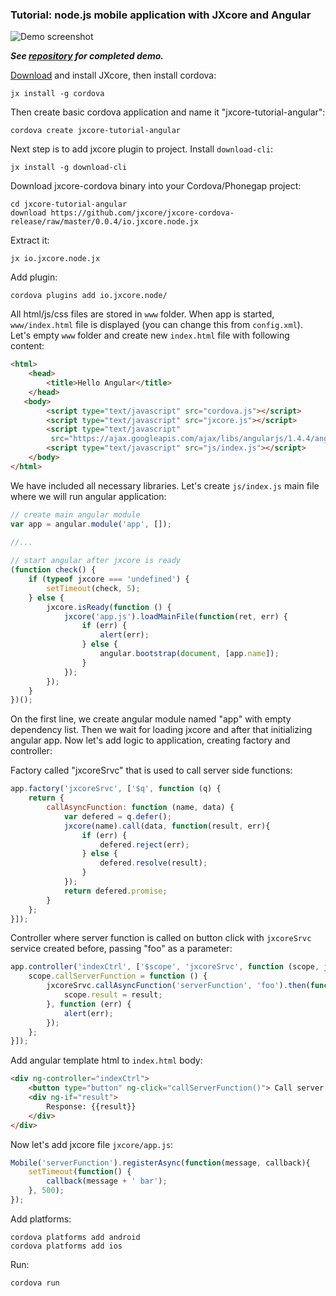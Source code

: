 ### Tutorial: node.js mobile application with JXcore and Angular

![Demo screenshot](https://raw.githubusercontent.com/karaxuna/jxcore-tutorial-angular/master/screen.png "Demo screenshot")

***See [repository](https://github.com/karaxuna/jxcore-tutorial-angular) for completed demo.***

[Download](http://jxcore.com/downloads/) and install JXcore, then install cordova:

    jx install -g cordova

Then create basic cordova application and name it "jxcore-tutorial-angular":

    cordova create jxcore-tutorial-angular

Next step is to add jxcore plugin to project. Install `download-cli`:

    jx install -g download-cli

Download jxcore-cordova binary into your Cordova/Phonegap project:

    cd jxcore-tutorial-angular
    download https://github.com/jxcore/jxcore-cordova-release/raw/master/0.0.4/io.jxcore.node.jx

Extract it:

    jx io.jxcore.node.jx

Add plugin:

    cordova plugins add io.jxcore.node/

All html/js/css files are stored in `www` folder. When app is started, `www/index.html` file is displayed (you can change this from `config.xml`). Let's empty `www` folder and create new `index.html` file with following content:

```html
<html>
    <head>
        <title>Hello Angular</title>
    </head>
   <body>
        <script type="text/javascript" src="cordova.js"></script>
        <script type="text/javascript" src="jxcore.js"></script>
        <script type="text/javascript"
         src="https://ajax.googleapis.com/ajax/libs/angularjs/1.4.4/angular.min.js"></script>
        <script type="text/javascript" src="js/index.js"></script>
    </body>
</html>
```

We have included all necessary libraries. Let's create `js/index.js` main file where we will run angular application:

```javascript
// create main angular module
var app = angular.module('app', []);
    
//...

// start angular after jxcore is ready
(function check() {
    if (typeof jxcore === 'undefined') {
        setTimeout(check, 5);
    } else {
        jxcore.isReady(function () {
            jxcore('app.js').loadMainFile(function(ret, err) {
                if (err) {
                    alert(err);
                } else {
                    angular.bootstrap(document, [app.name]);
                }
            });
        });
    }
})();
```

On the first line, we create angular module named "app" with empty dependency list. Then we wait for loading jxcore and after that initializing angular app. Now let's add logic to application, creating factory and controller:

Factory called "jxcoreSrvc" that is used to call server side functions:

```javascript
app.factory('jxcoreSrvc', ['$q', function (q) {
    return {
        callAsyncFunction: function (name, data) {
            var defered = q.defer();
            jxcore(name).call(data, function(result, err){
                if (err) {
                    defered.reject(err);
                } else {
                    defered.resolve(result);
                }
            });
            return defered.promise;
        }
    };
}]);
```

Controller where server function is called on button click with `jxcoreSrvc` service created before, passing "foo" as a parameter:

```javascript
app.controller('indexCtrl', ['$scope', 'jxcoreSrvc', function (scope, jxcoreSrvc) {
    scope.callServerFunction = function () {
        jxcoreSrvc.callAsyncFunction('serverFunction', 'foo').then(function (result) {
            scope.result = result;
        }, function (err) {
            alert(err);
        });
    };
}]);
```

Add angular template html to `index.html` body:

```html
<div ng-controller="indexCtrl">
    <button type="button" ng-click="callServerFunction()"> Call server function </button>
    <div ng-if="result">
        Response: {{result}}
    </div>
</div>
```

Now let's add jxcore file `jxcore/app.js`:

```javascript
Mobile('serverFunction').registerAsync(function(message, callback){
    setTimeout(function() {
        callback(message + ' bar');
    }, 500);
});
```

Add platforms:

    cordova platforms add android
    cordova platforms add ios
    
Run:

    cordova run
